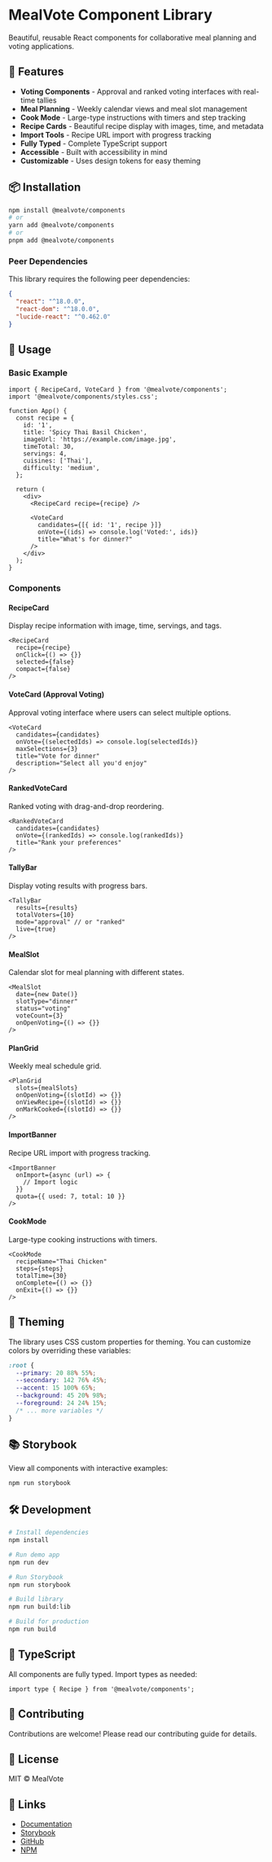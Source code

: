 # MealVote Component Library

Beautiful, reusable React components for collaborative meal planning and voting applications.

## 🚀 Features

- **Voting Components** - Approval and ranked voting interfaces with real-time tallies
- **Meal Planning** - Weekly calendar views and meal slot management
- **Cook Mode** - Large-type instructions with timers and step tracking
- **Recipe Cards** - Beautiful recipe display with images, time, and metadata
- **Import Tools** - Recipe URL import with progress tracking
- **Fully Typed** - Complete TypeScript support
- **Accessible** - Built with accessibility in mind
- **Customizable** - Uses design tokens for easy theming

## 📦 Installation

```bash
npm install @mealvote/components
# or
yarn add @mealvote/components
# or
pnpm add @mealvote/components
```

### Peer Dependencies

This library requires the following peer dependencies:

```json
{
  "react": "^18.0.0",
  "react-dom": "^18.0.0",
  "lucide-react": "^0.462.0"
}
```

## 🎨 Usage

### Basic Example

```tsx
import { RecipeCard, VoteCard } from '@mealvote/components';
import '@mealvote/components/styles.css';

function App() {
  const recipe = {
    id: '1',
    title: 'Spicy Thai Basil Chicken',
    imageUrl: 'https://example.com/image.jpg',
    timeTotal: 30,
    servings: 4,
    cuisines: ['Thai'],
    difficulty: 'medium',
  };

  return (
    <div>
      <RecipeCard recipe={recipe} />
      
      <VoteCard
        candidates={[{ id: '1', recipe }]}
        onVote={(ids) => console.log('Voted:', ids)}
        title="What's for dinner?"
      />
    </div>
  );
}
```

### Components

#### RecipeCard

Display recipe information with image, time, servings, and tags.

```tsx
<RecipeCard
  recipe={recipe}
  onClick={() => {}}
  selected={false}
  compact={false}
/>
```

#### VoteCard (Approval Voting)

Approval voting interface where users can select multiple options.

```tsx
<VoteCard
  candidates={candidates}
  onVote={(selectedIds) => console.log(selectedIds)}
  maxSelections={3}
  title="Vote for dinner"
  description="Select all you'd enjoy"
/>
```

#### RankedVoteCard

Ranked voting with drag-and-drop reordering.

```tsx
<RankedVoteCard
  candidates={candidates}
  onVote={(rankedIds) => console.log(rankedIds)}
  title="Rank your preferences"
/>
```

#### TallyBar

Display voting results with progress bars.

```tsx
<TallyBar
  results={results}
  totalVoters={10}
  mode="approval" // or "ranked"
  live={true}
/>
```

#### MealSlot

Calendar slot for meal planning with different states.

```tsx
<MealSlot
  date={new Date()}
  slotType="dinner"
  status="voting"
  voteCount={3}
  onOpenVoting={() => {}}
/>
```

#### PlanGrid

Weekly meal schedule grid.

```tsx
<PlanGrid
  slots={mealSlots}
  onOpenVoting={(slotId) => {}}
  onViewRecipe={(slotId) => {}}
  onMarkCooked={(slotId) => {}}
/>
```

#### ImportBanner

Recipe URL import with progress tracking.

```tsx
<ImportBanner
  onImport={async (url) => {
    // Import logic
  }}
  quota={{ used: 7, total: 10 }}
/>
```

#### CookMode

Large-type cooking instructions with timers.

```tsx
<CookMode
  recipeName="Thai Chicken"
  steps={steps}
  totalTime={30}
  onComplete={() => {}}
  onExit={() => {}}
/>
```

## 🎨 Theming

The library uses CSS custom properties for theming. You can customize colors by overriding these variables:

```css
:root {
  --primary: 20 88% 55%;
  --secondary: 142 76% 45%;
  --accent: 15 100% 65%;
  --background: 45 20% 98%;
  --foreground: 24 24% 15%;
  /* ... more variables */
}
```

## 📚 Storybook

View all components with interactive examples:

```bash
npm run storybook
```

## 🛠️ Development

```bash
# Install dependencies
npm install

# Run demo app
npm run dev

# Run Storybook
npm run storybook

# Build library
npm run build:lib

# Build for production
npm run build
```

## 📝 TypeScript

All components are fully typed. Import types as needed:

```tsx
import type { Recipe } from '@mealvote/components';
```

## 🤝 Contributing

Contributions are welcome! Please read our contributing guide for details.

## 📄 License

MIT © MealVote

## 🔗 Links

- [Documentation](https://mealvote.com/docs)
- [Storybook](https://mealvote.com/storybook)
- [GitHub](https://github.com/mealvote/components)
- [NPM](https://npmjs.com/package/@mealvote/components)
